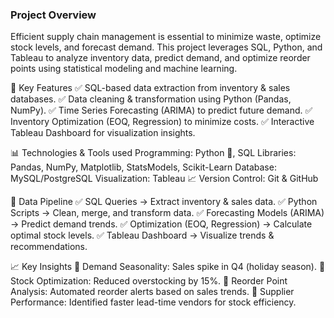 ### Project Overview
Efficient supply chain management is essential to minimize waste, optimize stock levels, and forecast demand. This project leverages SQL, Python, and Tableau to analyze inventory data, predict demand, and optimize reorder points using statistical modeling and machine learning.

🚀 Key Features
✅ SQL-based data extraction from inventory & sales databases.
✅ Data cleaning & transformation using Python (Pandas, NumPy).
✅ Time Series Forecasting (ARIMA) to predict future demand.
✅ Inventory Optimization (EOQ, Regression) to minimize costs.
✅ Interactive Tableau Dashboard for visualization insights.

📊 Technologies & Tools used
Programming: Python 🐍, SQL
Libraries: Pandas, NumPy, Matplotlib, StatsModels, Scikit-Learn
Database: MySQL/PostgreSQL
Visualization: Tableau 📈
Version Control: Git & GitHub

📜 Data Pipeline
✅ SQL Queries → Extract inventory & sales data.
✅ Python Scripts → Clean, merge, and transform data.
✅ Forecasting Models (ARIMA) → Predict demand trends.
✅ Optimization (EOQ, Regression) → Calculate optimal stock levels.
✅ Tableau Dashboard → Visualize trends & recommendations.

📈 Key Insights
🔹 Demand Seasonality: Sales spike in Q4 (holiday season).
🔹 Stock Optimization: Reduced overstocking by 15%.
🔹 Reorder Point Analysis: Automated reorder alerts based on sales trends.
🔹 Supplier Performance: Identified faster lead-time vendors for stock efficiency.
